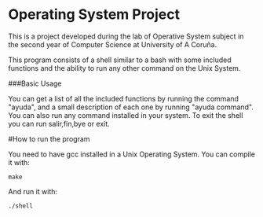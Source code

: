 # Operating System Project

This is a project developed during the lab of Operative System subject in the second year of Computer Science at University of A Coruña.

This program consists of a shell similar to a bash with some included functions and the ability to run any other command on the Unix System.

###Basic Usage

You can get a list of all the included functions by running the command "ayuda", and a small description of each one by running "ayuda command". You can also run any command installed in your system. To exit the shell you can run salir,fin,bye or exit.

#How to run the program 

You need to have gcc installed in a Unix Operating System. You can compile it with:

```
make
```

And run it with:

```
./shell
```
